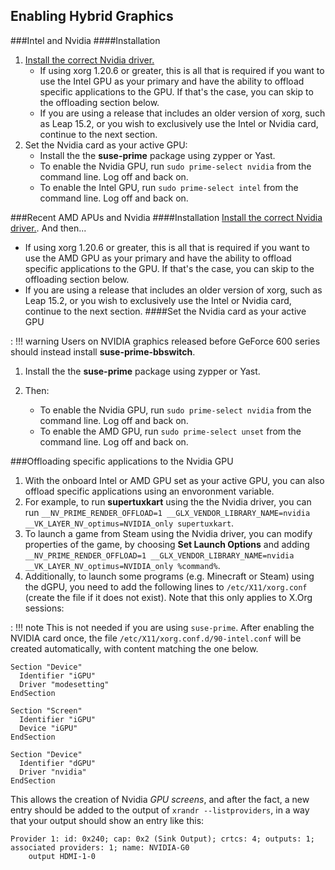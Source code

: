 ## Enabling Hybrid Graphics
###Intel and Nvidia
####Installation
1. [Install the correct Nvidia driver.](install_proprietary.md) 
    * If using xorg 1.20.6 or greater, this is all that is required if you want to use the Intel GPU as your primary and have the ability to offload specific applications to the GPU. If that's the case, you can skip to the offloading section below. 
    * If you are using a release that includes an older version of xorg, such as Leap 15.2, or you wish to exclusively use the Intel or Nvidia card, continue to the next section.
2. Set the Nvidia card as your active GPU:
    * Install the the __suse-prime__ package using zypper or Yast.
    * To enable the Nvidia GPU, run `sudo prime-select nvidia` from the command line. Log off and back on.
    * To enable the Intel GPU, run `sudo prime-select intel` from the command line. Log off and back on.

###Recent AMD APUs and Nvidia
####Installation
[Install the correct Nvidia driver.](install_proprietary.md). And then...
* If using xorg 1.20.6 or greater, this is all that is required if you want to use the AMD GPU as your primary and have the ability to offload specific applications to the GPU. If that's the case, you can skip to the offloading section below.
* If you are using a release that includes an older version of xorg, such as Leap 15.2, or you wish to exclusively use the Intel or Nvidia card, continue to the next section.
####Set the Nvidia card as your active GPU

:   !!! warning
        Users on NVIDIA graphics released before GeForce 600 series should instead install __suse-prime-bbswitch__.

1. Install the the __suse-prime__ package using zypper or Yast.
2. Then:
  
    * To enable the Nvidia GPU, run `sudo prime-select nvidia` from the command line. Log off  and back on.
    * To enable the AMD GPU, run `sudo prime-select unset` from the command line. Log off and back on.

###Offloading specific applications to the Nvidia GPU
1. With the onboard Intel or AMD GPU set as your active GPU, you can also offload specific applications using an envoronment variable.
1. For example, to run __supertuxkart__ using the the Nvidia driver, you can run `__NV_PRIME_RENDER_OFFLOAD=1 __GLX_VENDOR_LIBRARY_NAME=nvidia __VK_LAYER_NV_optimus=NVIDIA_only supertuxkart`.
1. To launch a game from Steam using the Nvidia driver, you can modify properties of the game, by choosing __Set Launch Options__ and adding `__NV_PRIME_RENDER_OFFLOAD=1 __GLX_VENDOR_LIBRARY_NAME=nvidia __VK_LAYER_NV_optimus=NVIDIA_only %command%`.
1. Additionally, to launch some programs (e.g. Minecraft or Steam) using the dGPU, you need to add the following lines to `/etc/X11/xorg.conf` (create the file if it does not exist). Note that this only applies to X.Org sessions:

:   !!! note
        This is not needed if you are using `suse-prime`. After enabling the NVIDIA card once,
        the file `/etc/X11/xorg.conf.d/90-intel.conf` will be created automatically, with content
        matching the one below.
        
```
Section "Device"
  Identifier "iGPU"
  Driver "modesetting"
EndSection

Section "Screen"
  Identifier "iGPU"
  Device "iGPU"
EndSection

Section "Device"
  Identifier "dGPU"
  Driver "nvidia"
EndSection
```
This allows the creation of Nvidia _GPU screens_, and after the fact, a new entry should be added to the output of `xrandr --listproviders`, in a way that your output should show an entry like this:
```
Provider 1: id: 0x240; cap: 0x2 (Sink Output); crtcs: 4; outputs: 1; associated providers: 1; name: NVIDIA-G0
    output HDMI-1-0
```
